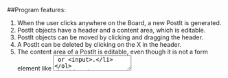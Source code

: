 ##Program features:

1. When the user clicks anywhere on the Board, a new PostIt is generated.
2. PostIt objects have a header and a content area, which is editable.
3. PostIt objects can be moved by clicking and dragging the header.
4. A PostIt can be deleted by clicking on the X in the header.
5. The content area of a PostIt is editable, even though it is not a form element like <textarea> or <input>.

## Edge cases:
* When a user clicks on a post-it, does it place the cursor within that post-it or does it frustratingly generate a new post-it? Hint: you may want to check out the event.stopPropagation() method in jQuery.
* Can you drag by the header area only? Draging by the content area might give you some headaches.